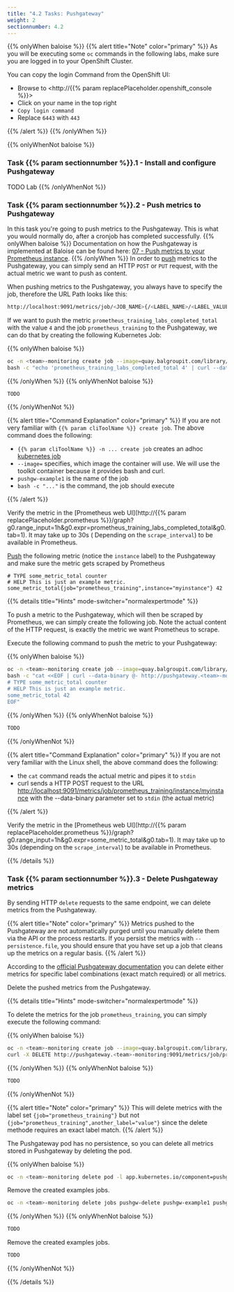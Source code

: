 ```yaml
---
title: "4.2 Tasks: Pushgateway"
weight: 2
sectionnumber: 4.2
---
```


{{% onlyWhen baloise %}}
{{% alert title="Note" color="primary" %}}
As you will be executing some `oc` commands in the following labs, make sure you are logged in to your OpenShift Cluster.

You can copy the login Command from the OpenShift UI:
* Browse to <http://{{% param replacePlaceholder.openshift_console %}}>
* Click on your name in the top right
* `Copy login command`
* Replace `6443` with `443`

{{% /alert %}}
{{% /onlyWhen %}}

{{% onlyWhenNot baloise %}}

### Task {{% param sectionnumber %}}.1 - Install and configure Pushgateway

TODO Lab
{{% /onlyWhenNot %}}

### Task {{% param sectionnumber %}}.2 - Push metrics to Pushgateway

In this task you're going to push metrics to the Pushgateway. This is what you would normally do, after a cronjob has completed successfully.
{{% onlyWhen baloise %}}
Documentation on how the Pushgateway is implemented at Baloise can be found here: [07 - Push metrics to your Prometheus instance](https://confluence.baloisenet.com/atlassian/display/BALMATE/07+-+Push+metrics+to+your+Prometheus+instance).
{{% /onlyWhen %}}
In order to [push](https://github.com/prometheus/pushgateway/blob/master/README.md#command-line) metrics to the Pushgateway, you can simply send an HTTP `POST` or `PUT` request, with the actual metric we want to push as content.

When pushing metrics to the Pushgateway, you always have to specify the job, therefore the URL Path looks like this:

```bash
http://localhost:9091/metrics/job/<JOB_NAME>{/<LABEL_NAME>/<LABEL_VALUE>}
```

If we want to push the metric `prometheus_training_labs_completed_total` with the value `4` and the job `prometheus_training` to the Pushgateway, we can do that by creating the following Kubernetes Job:

{{% onlyWhen baloise %}}
```bash
oc -n <team>-monitoring create job --image=quay.balgroupit.com/library/toolkit:ubuntu-20.04 pushgw-example1 -- \
bash -c "echo 'prometheus_training_labs_completed_total 4' | curl --data-binary @- http://pushgateway.<team>-monitoring:9091/metrics/job/prometheus_training"
```
{{% /onlyWhen %}}
{{% onlyWhenNot baloise %}}
```bash
TODO
```
{{% /onlyWhenNot %}}

{{% alert title="Command Explanation" color="primary" %}}
If you are not very familiar with `{{% param cliToolName %}} create job`. The above command does the following:

* `{{% param cliToolName %}} -n ... create job` creates an adhoc [kubernetes job](https://kubernetes.io/docs/concepts/workloads/controllers/job/)
* `--image=` specifies, which image the container will use. We will use the toolkit container because it provides bash and curl.
* `pushgw-example1` is the name of the job
* `bash -c "..."` is the command, the job should execute

{{% /alert %}}

Verify the metric in the [Prometheus web UI](http://{{% param replacePlaceholder.prometheus %}}/graph?g0.range_input=1h&g0.expr=prometheus_training_labs_completed_total&g0.tab=1). It may take up to 30s ( Depending on the `scrape_interval`) to be available in Prometheus.

[Push](https://github.com/prometheus/pushgateway/blob/master/README.md#command-line) the following metric (notice the `instance` label) to the Pushgateway and make sure the metric gets scraped by Prometheus

```promql
# TYPE some_metric_total counter
# HELP This is just an example metric.
some_metric_total{job="prometheus_training",instance="myinstance"} 42
```

{{% details title="Hints" mode-switcher="normalexpertmode" %}}

To push a metric to the Pushgateway, which will then be scraped by Prometheus, we can simply create the following job. Note the actual content of the HTTP request, is exactly the metric we want Prometheus to scrape.

Execute the following command to push the metric to your Pushgateway:

{{% onlyWhen baloise %}}
```bash
oc -n <team>-monitoring create job --image=quay.balgroupit.com/library/toolkit:ubuntu-20.04 pushgw-example2 -- \
bash -c "cat <<EOF | curl --data-binary @- http://pushgateway.<team>-monitoring:9091/metrics/job/prometheus_training/instance/myinstance
# TYPE some_metric_total counter
# HELP This is just an example metric.
some_metric_total 42
EOF"
```
{{% /onlyWhen %}}
{{% onlyWhenNot baloise %}}
```bash
TODO
```
{{% /onlyWhenNot %}}

{{% alert title="Command Explanation" color="primary" %}}
If you are not very familiar with the Linux shell, the above command does the following:

* the `cat` command reads the actual metric and pipes it to `stdin`
* curl sends a HTTP POST request to the URL <http://localhost:9091/metrics/job/prometheus_training/instance/myinstance> with the --data-binary parameter set to `stdin` (the actual metric)

{{% /alert %}}

Verify the metric in the [Prometheus web UI](http://{{% param replacePlaceholder.prometheus %}}/graph?g0.range_input=1h&g0.expr=some_metric_total&g0.tab=1). It may take up to 30s (depending on the `scrape_interval`) to be available in Prometheus.

{{% /details %}}

### Task {{% param sectionnumber %}}.3 - Delete Pushgateway metrics

By sending HTTP `delete` requests to the same endpoint, we can delete metrics from the Pushgateway.

{{% alert title="Note" color="primary" %}}
Metrics pushed to the Pushgateway are not automatically purged until you manually delete them via the API or the process restarts. If you persist the metrics with `--persistence.file`, you should ensure that you have set up a job that cleans up the metrics on a regular basis.
{{% /alert %}}

According to the [official Pushgateway documentation](https://github.com/prometheus/pushgateway/blob/master/README.md#command-line) you can delete either metrics for specific label combinations (exact match required) or all metrics.

Delete the pushed metrics from the Pushgateway.

{{% details title="Hints" mode-switcher="normalexpertmode" %}}

To delete the metrics for the job `prometheus_training`, you can simply execute the following command:

{{% onlyWhen baloise %}}
```bash
oc -n <team>-monitoring create job --image=quay.balgroupit.com/library/toolkit:ubuntu-20.04 pushgw-delete -- \
curl -X DELETE http://pushgateway.<team>-monitoring:9091/metrics/job/prometheus_training
```
{{% /onlyWhen %}}
{{% onlyWhenNot baloise %}}
```bash
TODO
```
{{% /onlyWhenNot %}}

{{% alert title="Note" color="primary" %}}
This will delete metrics with the label set `{job="prometheus_training"}` but not `{job="prometheus_training",another_label="value"}` since the delete methode requires an exact label match.
{{% /alert %}}

The Pushgateway pod has no persistence, so you can delete all metrics stored in Pushgateway by deleting the pod.


{{% onlyWhen baloise %}}
```bash
oc -n <team>-monitoring delete pod -l app.kubernetes.io/component=pushgateway
```

Remove the created examples jobs.

```bash
oc -n <team>-monitoring delete jobs pushgw-delete pushgw-example1 pushgw-example2
```
{{% /onlyWhen %}}
{{% onlyWhenNot baloise %}}
```bash
TODO
```

Remove the created examples jobs.

```bash
TODO
```
{{% /onlyWhenNot %}}

{{% /details %}}

